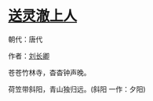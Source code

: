 # [送灵澈上人](http://so.gushiwen.org/view_6606.aspx)

朝代：唐代

作者：[刘长卿](http://so.gushiwen.org/author_104.aspx)

苍苍竹林寺，杳杳钟声晚。

荷笠带斜阳，青山独归远。(斜阳 一作：夕阳)

